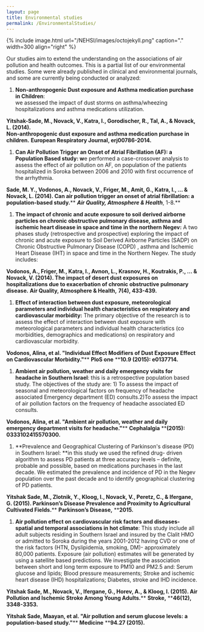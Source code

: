 ```yaml
---
layout: page
title: Environmental studies
permalink: /EnvironmentalStudies/
---
```


{% include image.html url="/NEHSI/images/octojekyll.png" caption="." width=300 align="right" %}

Our
studies aim to extend the understanding on the associations of air
pollution and health outcomes. This is a partial list of our
environmental studies. Some were already published in clinical and
environmental journals, and some are currently being conducted or
analyzed:  

1. **Non-anthropogenic Dust exposure and Asthma medication purchase in Children**:  
we assessed the impact of dust storms on asthma/wheezing hospitalizations and asthma medications utilization.  

**Yitshak-Sade, M., Novack, V., Katra, I., Gorodischer, R., Tal, A., & Novack, L. (2014).  
Non-anthropogenic dust exposure and asthma medication purchase in children.** **European Respiratory Journal, erj00786-2014.‏**  

1. **Can
	Air Pollution Trigger an Onset of Atrial Fibrillation (AF): a
	Population Based study: w**e
	performed a case-crossover analysis to assess the effect of air
	pollution on AF, on population of the patients hospitalized in
	Soroka between 2006 and 2010 with first occurrence of the
	arrhythmia.  

**Sade,
M. Y., Vodonos, A., Novack, V., Friger, M., Amit, G., Katra, I., ...
& Novack, L. (2014). Can air pollution trigger an onset of atrial
fibrillation: a population-based study.**** **_**Air
Quality, Atmosphere & Health**_**,
1-8.‏**

1. **The
	impact of chronic and acute exposure to soil derived airborne
	particles on chronic obstructive pulmonary disease, asthma and
	ischemic heart disease in space and time in the northern Negev:**
	A two phases study (retrospective and prospective) exploring the
	impact of chronic and acute exposure to Soil Derived Airborne
	Particles (SADP)  on Chronic Obstructive Pulmonary Disease (COPD) ,
	asthma and Ischemic Heart Disease (IHT) in space and time in the
	Northern Negev. The study includes: 

**Vodonos,
A., Friger, M., Katra, I., Avnon, L., Krasnov, H., Koutrakis, P., ...
& Novack, V. (2014). The impact of desert dust exposures on
hospitalizations due to exacerbation of chronic obstructive pulmonary
disease.** **Air
Quality, Atmosphere & Health,** **7(4),
433-439.‏**

1. **Effect
	of interaction between dust exposure, meteorological parameters and
	individual health characteristics on respiratory and cardiovascular
	morbidity:**
	The primary objective of the research is to assess the effect of
	interaction between dust exposure with meteorological parameters and
	individual health characteristics (co morbidities, demographics and
	medications) on respiratory and cardiovascular morbidity. 

**Vodonos,
Alina, et al. "Individual Effect Modifiers of Dust Exposure
Effect on Cardiovascular Morbidity."**** ****PloS
one**** ****10.9
(2015): e0137714.‏**

1. **Ambient
	air pollution, weather and daily emergency visits for headache in
	Southern Israel**:
	this is a retrospective population based study. The objectives of
	the study are: 1) To assess the impact of seasonal and
	meteorological factors on frequency of headache associated Emergency
	department (ED) consults.2)To assess the impact of air pollution
	factors on the frequency of headache associated ED consults. 

**Vodonos,
Alina, et al. "Ambient air pollution, weather and daily
emergency department visits for headache."**** ****Cephalalgia**** ****(2015):
0333102415570300.‏**

1. []()**Prevalence
	and Geographical Clustering of Parkinson's disease (PD) in Southern
	Israel: **in
	this study we used the refined drug- driven algorithm to assess PD
	patients at three accuracy levels – definite, probable and
	possible, based on medications purchases in the last decade.
	We estimated
	the prevalence and incidence of PD in the Negev population over the
	past decade and to identify geographical clustering of PD patients.  

**Yitshak
Sade, M., Zlotnik, Y., Kloog, I., Novack, V., Peretz, C., &
Ifergane, G. (2015). Parkinson’s Disease Prevalence and Proximity
to Agricultural Cultivated Fields.**** ****Parkinson’s
Disease,**** ****2015.‏**

1. **Air
	pollution effect on cardiovascular risk factors and diseases-
	spatial and temporal associations in hot climate**:
	This study include all adult subjects residing in Southern Israel
	and insured by the Clalit HMO  or admitted to Soroka  during the
	years 2001-2012 having CVD or one of the risk factors (HTN,
	Dyslipidemia, smoking, DM)- approximately 80,000 patients. Exposure
	(air pollution) estimates will be generated by using a satellite
	based predictions. We investigate the association between short and
	long term exposure to PM10 and PM2.5 and: Serum
	glucose and lipids;
	Blood pressure measurements; Stroke and ischemic heart disease (IHD)
	hospitalizations;
	Diabetes, stroke and
	IHD incidence. 

[]()**Yitshak
Sade, M., Novack, V., Ifergane, G., Horev, A., & Kloog, I.
(2015). Air Pollution and Ischemic Stroke Among Young
Adults.**** ****Stroke,**** ****46(12),
3348-3353.‏**

**Yitshak
 Sade, Maayan, et al. "Air pollution and serum glucose levels: a
population-based study."**** ****Medicine**** ****94.27
(2015).‏**
